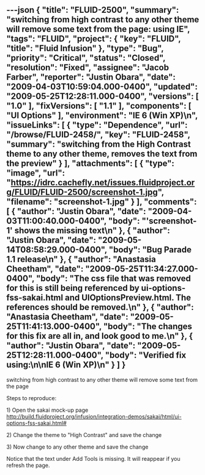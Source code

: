 ---json
{
  "title": "FLUID-2500",
  "summary": "switching from high contrast to any other theme will remove some text from the page: using IE",
  "tags": "FLUID",
  "project": {
    "key": "FLUID",
    "title": "Fluid Infusion"
  },
  "type": "Bug",
  "priority": "Critical",
  "status": "Closed",
  "resolution": "Fixed",
  "assignee": "Jacob Farber",
  "reporter": "Justin Obara",
  "date": "2009-04-03T10:59:04.000-0400",
  "updated": "2009-05-25T12:28:11.000-0400",
  "versions": [
    "1.0"
  ],
  "fixVersions": [
    "1.1"
  ],
  "components": [
    "UI Options"
  ],
  "environment": "IE 6 (Win XP)\n",
  "issueLinks": [
    {
      "type": "Dependence",
      "url": "/browse/FLUID-2458/",
      "key": "FLUID-2458",
      "summary": "switching from the High Contrast theme to any other theme, removes the text from the preview"
    }
  ],
  "attachments": [
    {
      "type": "image",
      "url": "https://idrc.cachefly.net/issues.fluidproject.org/FLUID/FLUID-2500/screenshot-1.jpg",
      "filename": "screenshot-1.jpg"
    }
  ],
  "comments": [
    {
      "author": "Justin Obara",
      "date": "2009-04-03T11:00:40.000-0400",
      "body": "'screenshot-1' shows the missing text\n"
    },
    {
      "author": "Justin Obara",
      "date": "2009-05-14T08:58:29.000-0400",
      "body": "Bug Parade 1.1 release\n"
    },
    {
      "author": "Anastasia Cheetham",
      "date": "2009-05-25T11:34:27.000-0400",
      "body": "The css file that was removed for this is still being referenced by ui-options-fss-sakai.html and UIOptionsPreview.html. The references should be removed.\n"
    },
    {
      "author": "Anastasia Cheetham",
      "date": "2009-05-25T11:41:13.000-0400",
      "body": "The changes for this fix are all in, and look good to me.\n"
    },
    {
      "author": "Justin Obara",
      "date": "2009-05-25T12:28:11.000-0400",
      "body": "Verified fix using:\n\nIE 6 (Win XP)\n"
    }
  ]
}
---
switching from high contrast to any other theme will remove some text from the page

Steps to reproduce:

1\) Open the sakai mock-up page\
<http://build.fluidproject.org/infusion/integration-demos/sakai/html/ui-options-fss-sakai.html#>

2\) Change the theme to "High Contrast" and save the change

3\) Now change to any other theme and save the change

Notice that the text under Add Tools is missing. It will reappear if you refresh the page.

        